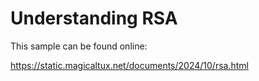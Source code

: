 # Understanding RSA

This sample can be found online:

https://static.magicaltux.net/documents/2024/10/rsa.html


